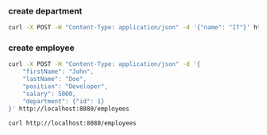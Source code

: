 ### create department
```bash
curl -X POST -H "Content-Type: application/json" -d '{"name": "IT"}' http://localhost:8080/departments
```
### create employee
```bash
curl -X POST -H "Content-Type: application/json" -d '{
    "firstName": "John",
    "lastName": "Doe",
    "position": "Developer",
    "salary": 5000,
    "department": {"id": 1}
}' http://localhost:8080/employees
```
```bash
curl http://localhost:8080/employees
```